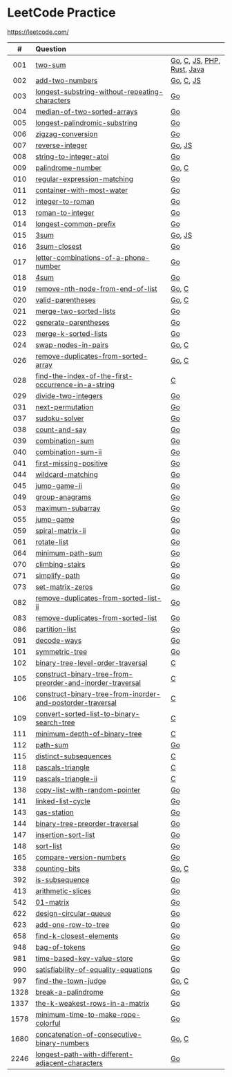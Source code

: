 # LeetCode Practice

https://leetcode.com/

|  #   | Question                                                     |                                                              |
| :--: | :----------------------------------------------------------- | ------------------------------------------------------------ |
| 001  | [two-sum](https://leetcode.com/problems/two-sum)             | [Go](./two-sum/two-sum.go), [C](./two-sum/two-sum.c), [JS](./two-sum/two-sum.js), [PHP](./two-sum/two-sum.php), [Rust](./two-sum/two-sum.rs), [Java](./two-sum/two-sum.java) |
| 002  | [add-two-numbers](https://leetcode.com/problems/add-two-numbers) | [Go](./add-two-numbers/add-two-numbers.go), [C](./add-two-numbers/add-two-numbers.c), [JS](./add-two-numbers/add-two-numbers.js) |
| 003  | [longest-substring-without-repeating-characters](https://leetcode.com/problems/longest-substring-without-repeating-characters) | [Go](./longest-substring-without-repeating-characters.go)    |
| 004  | [median-of-two-sorted-arrays](https://leetcode.com/problems/median-of-two-sorted-arrays) | [Go](./median-of-two-sorted-arrays/median-of-two-sorted-arrays.go) |
| 005  | [longest-palindromic-substring](https://leetcode.com/problems/longest-palindromic-substring) | [Go](./longest-palindromic-substring/longest-palindromic-substring.go) |
| 006  | [zigzag-conversion](https://leetcode.com/problems/zigzag-conversion) | [Go](./zigzag-conversion/zigzag-conversion.go)               |
| 007  | [reverse-integer](https://leetcode.com/problems/reverse-integer) | [Go](./reverse-integer/reverse-integer.go), [JS](./reverse-integer/reverse-integer.js) |
| 008  | [string-to-integer-atoi](https://leetcode.com/problems/string-to-integer-atoi) | [Go](./string-to-integer-atoi/string-to-integer-atoi.go)     |
| 009  | [palindrome-number](https://leetcode.com/problems/palindrome-number) | [Go](./palindrome-number/palindrome-number.go), [C](./palindrome-number/palindrome-number.c) |
| 010 | [regular-expression-matching](https://leetcode.com/problems/regular-expression-matching/) | [Go](./regular-expression-matching/regular-expression-matching.go) |
| 011  | [container-with-most-water](./container-with-most-water)     | [Go](./container-with-most-water/container-with-most-water.go) |
| 012 | [integer-to-roman](https://leetcode.com/problems/integer-to-roman) | [Go](integer-to-roman) |
| 013 | [roman-to-integer](https://leetcode.com/problems/roman-to-integer) |[Go](./roman-to-integer/roman-to-integer.go) |
| 014 | [longest-common-prefix](https://leetcode.com/problems/longest-common-prefix/) | [Go](./longest-common-prefix/longest-common-prefix.go)|
| 015 | [3sum](https://leetcode.com/problems/3sum/) | [Go](./3sum/3sum.go), [JS](./3sum/3sum.js) |
| 016 | [3sum-closest](https://leetcode.com/problems/3sum-closest/) | [Go](./3sum-closest/3sum-closest.go) |
| 017 | [letter-combinations-of-a-phone-number](https://leetcode.com/problems/letter-combinations-of-a-phone-number) | [Go](./letter-combinations-of-a-phone-number/letter-combinations-of-a-phone-number.go) |
| 018  | [4sum](https://leetcode.com/problems/4sum/)                  | [Go](./4Sum/4Sum.go)                                         |
| 019 |[remove-nth-node-from-end-of-list](https://leetcode.com/problems/remove-nth-node-from-end-of-list) | [Go](./remove-nth-node-from-end-of-list/remove-nth-node-from-end-of-list.go), [C](./remove-nth-node-from-end-of-list/remove-nth-node-from-end-of-list.c) |
| 020 | [valid-parentheses](https://leetcode.com/problems/valid-parentheses/) | [Go](./valid-parentheses/valid-parentheses.go), [C](./valid-parentheses/valid-parentheses.c) |
| 021|[merge-two-sorted-lists](https://leetcode.com/problems/merge-two-sorted-lists/) |[Go](./merge-two-sorted-lists/merge-two-sorted-lists.go) |
| 022| [generate-parentheses](https://leetcode.com/problems/generate-parentheses/) |[Go](./generate-parentheses/generate-parentheses.go) |
| 023 | [merge-k-sorted-lists](https://leetcode.com/problems/merge-k-sorted-lists/) |[Go](./merge-k-sorted-lists/merge-k-sorted-lists.go) |
| 024|[swap-nodes-in-pairs](https://leetcode.com/problems/swap-nodes-in-pairs/)|[Go](./swap-nodes-in-pairs/swap-nodes-in-pairs.go), [C](./swap-nodes-in-pairs/swap-nodes-in-pairs.c)|
| 026 | [remove-duplicates-from-sorted-array](https://leetcode.com/problems/remove-duplicates-from-sorted-array/) | [Go](./remove-duplicates-from-sorted-array/remove-duplicates-from-sorted-array.go), [C](./remove-duplicates-from-sorted-array/remove-duplicates-from-sorted-array.c)|
| 028 | [find-the-index-of-the-first-occurrence-in-a-string](https://leetcode.com/problems/find-the-index-of-the-first-occurrence-in-a-string/) | [C](./find-the-index-of-the-first-occurrence-in-a-string/find-the-index-of-the-first-occurrence-in-a-string.c)|
| 029 | [divide-two-integers](https://leetcode.com/problems/divide-two-integers/) | [Go](./divide-two-integers/divide-two-integers.go)|
| 031 | [next-permutation](https://leetcode.com/problems/next-permutation/) | [Go](./next-permutation/next-permutation.go) |
| 037 | [sudoku-solver](https://leetcode.com/problems/sudoku-solver/) | [Go](./sudoku-solver/sudoku-solver.go) |
| 038  | [count-and-say](https://leetcode.com/problems/count-and-say/) | [Go](./count-and-say/count-and-say.go)                       |
| 039 | [combination-sum](https://leetcode.com/problems/combination-sum/) | [Go](./combination-sum/combination-sum.go) |
| 040 | [combination-sum-ii](https://leetcode.com/problems/combination-sum-ii/) | [Go](./combination-sum-ii/combination-sum-ii.go) |
| 041 | [first-missing-positive](https://leetcode.com/problems/first-missing-positive/) | [Go](./first-missing-positive/first-missing-positive.go) |
| 044|[wildcard-matching](https://leetcode.com/problems/wildcard-matching/) |[Go](./wildcard-matching/wildcard-matching.go) |
| 045|[jump-game-ii](https://leetcode.com/problems/jump-game-ii/) |[Go](./jump-game-ii/jump-game-ii.go) |
| 049 | [group-anagrams](https://leetcode.com/problems/group-anagrams/) | [Go](./group-anagrams/group-anagrams.go) |
| 053 | [maximum-subarray](https://leetcode.com/problems/maximum-subarray/) | [Go](./maximum-subarray/maximum-subarray.go) |
| 055 | [jump-game](https://leetcode.com/problems/jump-game/) | [Go](./jump-game/jump-game.go)|
| 059 | [spiral-matrix-ii](https://leetcode.com/problems/spiral-matrix-ii/) | [Go](https://leetcode.com/problems/spiral-matrix-ii/) |
| 061 |[rotate-list](https://leetcode.com/problems/rotate-list/) | [Go](./rotate-list/rotate-list.go)|
| 064|[minimum-path-sum](https://leetcode.com/problems/minimum-path-sum/) | [Go](./minimum-path-sum/minimum-path-sum.go) |
| 070| [climbing-stairs](https://leetcode.com/problems/climbing-stairs/) | [Go](./climbing-stairs/climbing-stairs.go) |
| 071 | [simplify-path](https://leetcode.com/problems/simplify-path/) | [Go](./simplify-path/simplify-path.go) |
| 073 | [set-matrix-zeros](https://leetocde.com/problems/set-matrix-zeros/) | [Go](./set-matrix-zeros/set-matrix-zeros.go) |
| 082 |[remove-duplicates-from-sorted-list-ii](https://leetcode.com/problems/remove-duplicates-from-sorted-list-ii/) | [Go](./remove-duplicates-from-sorted-list-ii/remove-duplicates-from-sorted-list-ii.go)|
| 083| [remove-duplicates-from-sorted-list](https://leetcode.com/problems/remove-duplicates-from-sorted-list/) | [Go](./remove-duplicates-from-sorted-list/remove-duplicates-from-sorted-list.go)|
| 086|[partition-list](https://leetcode.com/problems/partition-list/) |[Go](./partition-list/partition-list.go)|
| 091 | [decode-ways](https://leetcode.com/problems/decode-ways/) |[Go](./decode-ways/decode-ways.go) |
| 101 | [symmetric-tree](https://leetcode.com/problems/symmetric-tree/) | [Go](./symmetric-tree/symmetric-tree.go) |
| 102 | [binary-tree-level-order-traversal](https://leetcode.com/problems/binary-tree-level-order-traversal/) | [C](./binary-tree-level-order-traversal/binary-tree-level-order-traversal.c) |
| 105 | [construct-binary-tree-from-preorder-and-inorder-traversal](https://leetcode.com/problems/construct-binary-tree-from-preorder-and-inorder-traversal/) | [C](./construct-binary-tree-from-preorder-and-inorder-traversal/construct-binary-tree-from-preorder-and-inorder-traversal.c) |
| 106 | [construct-binary-tree-from-inorder-and-postorder-traversal](https://leetcode.com/problems/construct-binary-tree-from-inorder-and-postorder-traversal/) | [C](./construct-binary-tree-from-inorder-and-postorder-traversal/construct-binary-tree-from-inorder-and-postorder-traversal.c) |
| 109 | [convert-sorted-list-to-binary-search-tree](https://leetcode.com/problems/convert-sorted-list-to-binary-search-tree/) | [C](./convert-sorted-list-to-binary-search-tree/convert-sorted-list-to-binary-search-tree.c)
| 111 | [minimum-depth-of-binary-tree](https://leetcode.com/problems/minimum-depth-of-binary-tree/) | [C](./minimum-depth-of-binary-tree/minimum-depth-of-binary-tree.c) |
| 112 | [path-sum](https://leetcode.com/problems/path-sum/) | [Go](./path-sum/path-sum.go) |
| 115 | [distinct-subsequences](https://leetcode.com/problems/distinct-subsequences/) | [C](./distinct-subsequences/distinct-subsequences.c) |
| 118 | [pascals-triangle](https://leetcode.com/problems/pascals-triangle/) | [C](./pascals-triangle/pascals-triangle.c) |
| 119 | [pascals-triangle-ii](https://leetcode.com/problems/pascals-triangle-ii/) | [C](./pascals-triangle-ii/pascals-triangle-ii.c)
| 138 | [copy-list-with-random-pointer](https://leetcode.com/problems/copy-list-with-random-pointer/) | [Go](./copy-list-with-random-pointer/copy-list-with-random-pointer.go) |
| 141 |[linked-list-cycle](https://leetcode.com/problems/linked-list-cycle/) | [Go](./linked-list-cycle/linked-list-cycle.go) |
|  143 | [gas-station](https://leetcode.com/problems/gas-station/) | [Go](./gas-station/gas-station.go) |
| 144 |[binary-tree-preorder-traversal](https://leetcode.com/problems/binary-tree-preorder-traversal/)|[Go](./binary-tree-preorder-traversal/binary-tree-preorder-traversal.go) |
| 147|[insertion-sort-list](https://leetcode.com/problems/insertion-sort-list/) | [Go](./insertion-sort-list/insertion-sort-list.go) |
| 148  | [sort-list](https://leetcode.com/problems/sort-list/)        | [Go](./sort-list/sort-list.go)                               |
| 165 | [compare-version-numbers](https://leetcode.com/problems/compare-version-numbers/) | [Go](./compare-version-numbers/compare-version-numbers.go) |
| 338  | [counting-bits](https://leetcode.com/problems/counting-bits/) | [Go](./counting-bits/counting-bits.go), [C](./counting-bits/counting-bits.c) |
| 392 | [is-subsequence](https://leetcode.com/problems/is-subsequence/)|[Go](./is-subsequence/is-subsequence.go)|
| 413 |[arithmetic-slices](https://leetcode.com/problems/arithmetic-slices/) | [Go](./arithmetic-slices/arithmetic-slices.go)|
| 542 | [01-matrix](https://leetcode.com/problems/01-matrix/) |[Go](./01-matrix/01-matrix.go)|
| 622 | [design-circular-queue](https://leetcode.com/problems/design-circular-queue/)|[Go](./design-circular-queue/design-circular-queue.go)|
| 623|[add-one-row-to-tree](https://leetcode.com/problems/add-one-row-to-tree/) | [Go](./add-one-row-to-tree/add-one-row-to-tree.go) |
| 658 | [find-k-closest-elements](https://leetcode.com/problems/find-k-closest-elements) | [Go](./find-k-closest-elements/find-k-closest-elements.go) |
| 948 | [bag-of-tokens](https://leetcode.com/problems/bag-of-tokens/) | [Go](./bag-of-tokens/bag-of-tokens.go)|
| 981 | [time-based-key-value-store](https://leetcode.com/problems/time-based-key-value-store/)|[Go](./time-based-key-value-store/time-based-key-value-store.go) |
| 990 | [satisfiability-of-equality-equations](https://leetcode.com/problems/satisfiability-of-equality-equations/) | [Go](./satisfiability-of-equality-equations/satisfiability-of-equality-equations.go) |
| 997| [find-the-town-judge](https://leetcode.com/problems/find-the-town-judge/) |[Go](./find-the-town-judge/find-the-town-judge.go), [C](./find-the-town-judge/find-the-town-judge.c) |
| 1328 | [break-a-palindrome](https://leetcode.com/problems/break-a-palindrome/) | [Go](./break-a-palindrome/break-a-palindrome.go)|
|1337| [the-k-weakest-rows-in-a-matrix](https://leetcode.com/problems/the-k-weakest-rows-in-a-matrix/) | [Go](./the-k-weakest-rows-in-a-matrix/the-k-weakest-rows-in-a-matrix.go) |
| 1578 | [minimum-time-to-make-rope-colorful]( https://leetcode.com/problems/minimum-time-to-make-rope-colorful/) | [Go](./minimum-time-to-make-rope-colorful/minimum-time-to-make-rope-colorful.go)|
|1680| [concatenation-of-consecutive-binary-numbers](https://leetcode.com/problems/concatenation-of-consecutive-binary-numbers/) | [Go](./concatenation-of-consecutive-binary-numbers/concatenation-of-consecutive-binary-numbers.go), [C](./concatenation-of-consecutive-binary-numbers/concatenation-of-consecutive-binary-numbers.c)|
| 2246|[longest-path-with-different-adjacent-characters](https://leetcode.com/problems/longest-path-with-different-adjacent-characters/)|[Go](./longest-path-with-different-adjacent-characters/longest-path-with-different-adjacent-characters.go)|

